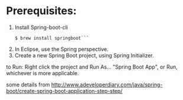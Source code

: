 #  Prerequisites:

1.  Install Spring-boot-cli
    ```$ brew tap pivotal/tap
    $ brew install springboot```
1.  In Eclipse, use the Spring perspective.  
1.  Create a new Spring Boot project, using Spring Initializer.

to Run:  Right click the project and Run As... "Spring Boot App", or Run, whichever is more applicable.

some details from http://www.adeveloperdiary.com/java/spring-boot/create-spring-boot-application-step-step/



 
